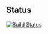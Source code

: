 ## Status

[![Build Status](https://travis-ci.com/RowlandOti/duka_system.svg?token=rcRrByDVKwqp5u78jXY8&branch=master)](https://travis-ci.com/RowlandOti/duka_system)